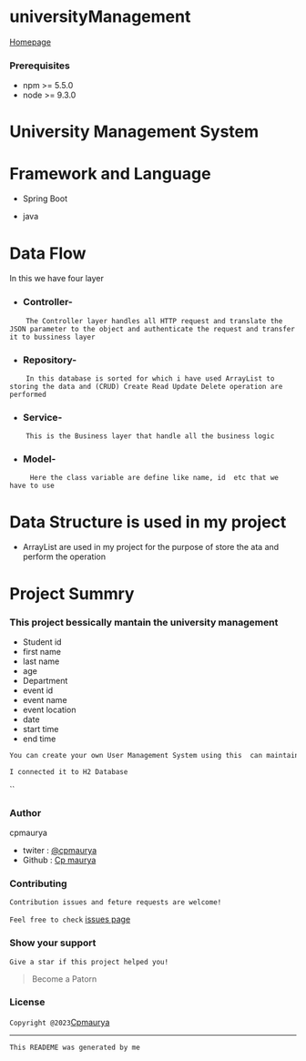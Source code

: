 # universityManagement
[Homepage]()
### Prerequisites
* npm >= 5.5.0
* node >= 9.3.0

# University Management System

# Framework and Language
* Spring Boot

* java

# Data Flow

In this we have four layer

* ### Controller- 
```
    The Controller layer handles all HTTP request and translate the JSON parameter to the object and authenticate the request and transfer it to bussiness layer
 ```   

* ### Repository-
```
    In this database is sorted for which i have used ArrayList to storing the data and (CRUD) Create Read Update Delete operation are performed
```
* ### Service-
```
    This is the Business layer that handle all the business logic
```
* ### Model-
```
     Here the class variable are define like name, id  etc that we have to use 
```
# Data Structure is used in my project

* ArrayList are used in my project for the purpose of store the ata and perform the operation 


# Project Summry

### This project bessically mantain the university management 

* Student id
* first name
* last name
* age
* Department
* event id
* event name
* event location
* date
* start time
* end time

```bash
You can create your own User Management System using this  can maintain add find delete upadet all these four operation 
```
```bash
I connected it to H2 Database 
```

``
### Author
cpmaurya
* twiter : [@cpmaurya]()
* Github : [Cp maurya]()

### Contributing
`Contribution issues and feture requests are welcome!`

`Feel free to check` [issues page]()

### Show your support
`Give a star if this project helped you!`

> Become a Patorn
### License

`Copyright @2023`[Cpmaurya]()


---

`This READEME was generated by me`
